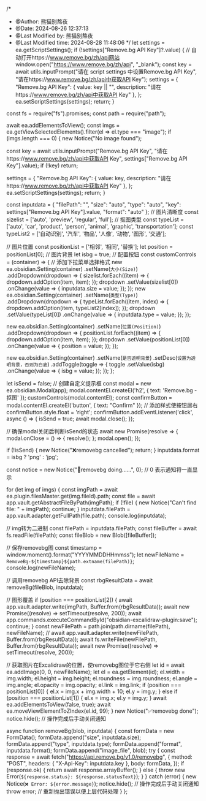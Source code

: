 /*
 * @Author: 熊猫别熬夜 
 * @Date: 2024-08-26 12:37:13 
 * @Last Modified by: 熊猫别熬夜
 * @Last Modified time: 2024-08-28 11:48:06
 */
let settings = ea.getScriptSettings();
if (!settings["Remove.bg API Key"]?.value) {
  // 自动打开https://www.remove.bg/zh/api网站
  window.open("https://www.remove.bg/zh/api", "_blank");
  const key = await utils.inputPrompt("请在 script settings 中设置Remove.bg API Key", "请在https://www.remove.bg/zh/api中获取API Key");
  settings = {
    "Remove.bg API Key": {
      value: key || "",
      description: "请在https://www.remove.bg/zh/api中获取API Key"
    },
  };
  ea.setScriptSettings(settings);
  return;
}

const fs = require("fs").promises;
const path = require("path");

await ea.addElementsToView();
const imgs = ea.getViewSelectedElements().filter(el => el.type === "image");
if (imgs.length === 0) {
  new Notice("No image found");

  const key = await utils.inputPrompt("Remove.bg API Key", "请在https://www.remove.bg/zh/api中获取API Key", settings["Remove.bg API Key"].value);
  if (!key) return;

  settings = {
    "Remove.bg API Key": {
      value: key,
      description: "请在https://www.remove.bg/zh/api中获取API Key"
    },
  };
  ea.setScriptSettings(settings);
  return;
}

const inputdata = {
  "filePath": "",
  "size": "auto",
  "type": "auto",
  "key": settings["Remove.bg API Key"].value,
  "format": "auto"
};
// 图片清晰度
const sizelist = ['auto', 'preview', 'regular', 'full'];
// 抠图类型
const typeList = ['auto', 'car', 'product', 'person', 'animal', 'graphic', 'transportation'];
const typeList2 = ['自动识别', '汽车', '物品', '人像', '动物', '图形', '交通'];

// 图片位置
const positionList = ['相邻', '相同', '替换'];
let position = positionList[0];
// 图片背景
let isbg = true;
// 配置按钮
const customControls = (container) => {
  // 添加下拉菜单选择格式
  new ea.obsidian.Setting(container)
    .setName(`大小(Size)`)
    .addDropdown(dropdown => {
      sizelist.forEach((item) => {
        dropdown.addOption(item, item);
      });
      dropdown
        .setValue(sizelist[0])
        .onChange(value => {
          inputdata.size = value;
        });
    });
  new ea.obsidian.Setting(container)
    .setName(`类型(Type)`)
    .addDropdown(dropdown => {
      typeList.forEach((item, index) => {
        dropdown.addOption(item, typeList2[index]);
      });
      dropdown
        .setValue(typeList[0])
        .onChange(value => {
          inputdata.type = value;
        });
    });

  new ea.obsidian.Setting(container)
    .setName(`位置(Position)`)
    .addDropdown(dropdown => {
      positionList.forEach((item) => {
        dropdown.addOption(item, item);
      });
      dropdown
        .setValue(positionList[0])
        .onChange(value => {
          position = value;
        });
    });

  new ea.obsidian.Setting(container)
    .setName(`是否透明背景`)
    .setDesc(`设置为透明背景，否则为白底`)
    .addToggle(toggle => {
      toggle
        .setValue(isbg)
        .onChange(value => {
          isbg = value;
        });
    });
};

let isSend = false;
// 创建自定义提示框
const modal = new ea.obsidian.Modal(app);
modal.contentEl.createEl('h2', { text: 'Remove.bg - 抠图' });
customControls(modal.contentEl);
const confirmButton = modal.contentEl.createEl('button', { text: "Confirm" });
// 添加样式使按钮居右
confirmButton.style.float = 'right';
confirmButton.addEventListener('click', async () => {
  isSend = true;
  await modal.close();
});

// 确保modal关闭后判断isSend的状态
await new Promise(resolve => {
  modal.onClose = () => {
    resolve();
  };
  modal.open();
});

if (!isSend) {
  new Notice("❌removebg cancelled");
  return;
}
inputdata.format = isbg ? 'png' : 'jpg';


const notice = new Notice("🔄removebg doing......", 0); // 0 表示通知将一直显示

for (let img of imgs) {
  const imgPath = await ea.plugin.filesMaster.get(img.fileId).path;
  const file = await app.vault.getAbstractFileByPath(imgPath);
  if (!file) {
    new Notice("Can't find file: " + imgPath);
    continue;
  }
  inputdata.filePath = app.vault.adapter.getFullPath(file.path);
  console.log(inputdata);

  // img转为二进制
  const filePath = inputdata.filePath;
  const fileBuffer = await fs.readFile(filePath);
  const fileBlob = new Blob([fileBuffer]);

  // 保存removebg图
  const timestamp = window.moment().format("YYYYMMDDHHmmss");
  let newFileName = `RemoveBg-${timestamp}${path.extname(filePath)}`;
  console.log(newFileName);

  // 调用removebg API去除背景
  const rbgResultData = await removeBg(fileBlob, inputdata);

  // 图形覆盖
  if (position === positionList[2]) {
    await app.vault.adapter.write(imgPath, Buffer.from(rbgResultData));
    await new Promise((resolve) => setTimeout(resolve, 200));
    await app.commands.executeCommandById("obsidian-excalidraw-plugin:save");
    continue;
  }
  const newFilePath = path.join(path.dirname(filePath), newFileName);
  // await app.vault.adapter.write(newFilePath, Buffer.from(rbgResultData));
  await fs.writeFile(newFilePath, Buffer.from(rbgResultData));
  await new Promise((resolve) => setTimeout(resolve, 200));

  // 获取图片在Excalidraw的位置，使removebg图位于它右侧
  let id = await ea.addImage(0, 0, newFileName);
  let el = ea.getElement(id);
  el.width = img.width;
  el.height = img.height;
  el.roundness = img.roundness;
  el.angle = img.angle;
  el.opacity = img.opacity;
  el.link = img.link;
  if (position === positionList[0]) {
    el.x = img.x + img.width + 10;
    el.y = img.y;
  } else if (position === positionList[1]) {
    el.x = img.x;
    el.y = img.y;
  }
  await ea.addElementsToView(false, true);
  await ea.moveViewElementToZIndex(el.id, 99);
}
new Notice("✅removebg done");
notice.hide(); // 操作完成后手动关闭通知

async function removeBg(blob, inputdata) {
  const formData = new FormData();
  formData.append("size", inputdata.size);
  formData.append("type", inputdata.type);
  formData.append("format", inputdata.format);
  formData.append("image_file", blob);
  try {
    const response = await fetch("https://api.remove.bg/v1.0/removebg", {
      method: "POST",
      headers: { "X-Api-Key": inputdata.key },
      body: formData,
    });
    if (response.ok) {
      return await response.arrayBuffer();
    } else {
      throw new Error(`${response.status}: ${response.statusText}`);
    }
  } catch (error) {
    new Notice(`❌ Error: ${error.message}`);
    notice.hide(); // 操作完成后手动关闭通知
    throw error; // 重新抛出错误以便上层代码处理
  }
};
